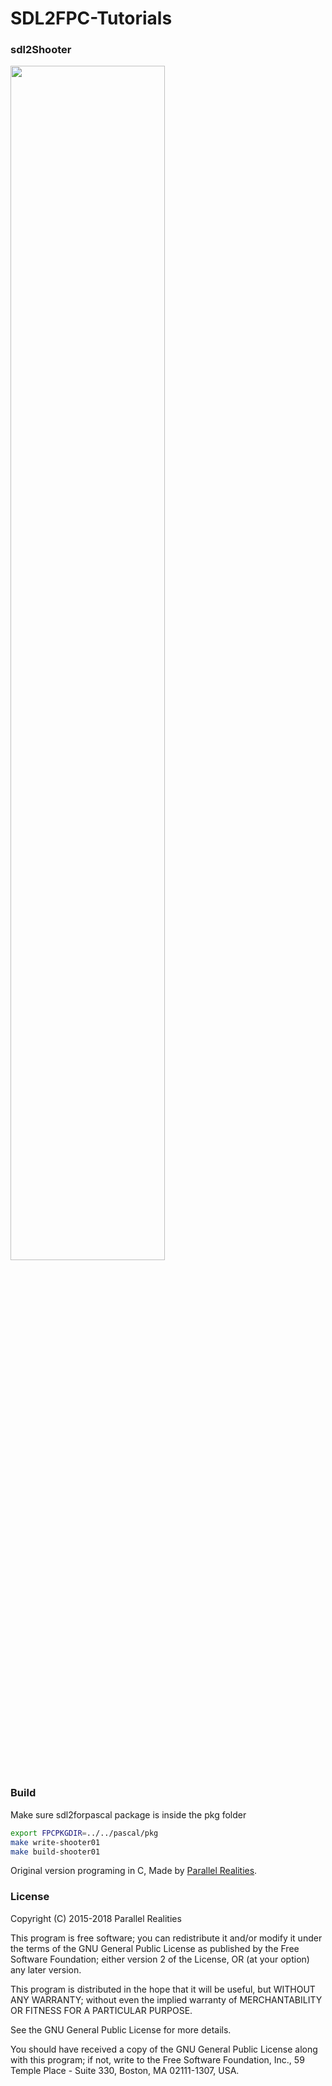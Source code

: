 
# SDL2FPC-Tutorials

### sdl2Shooter

<img src="./sdl2Shooter/Shooter.png" style="width: 70%;" />

### Build

Make sure sdl2forpascal package is inside the pkg folder  
```bash
export FPCPKGDIR=../../pascal/pkg
make write-shooter01
make build-shooter01
```

Original version programing in C, Made by [Parallel Realities](https://www.parallelrealities.co.uk).

### License

Copyright (C) 2015-2018 Parallel Realities

This program is free software; you can redistribute it and/or
modify it under the terms of the GNU General Public License
as published by the Free Software Foundation; either version 2
of the License, OR (at your option) any later version.

This program is distributed in the hope that it will be useful,
but WITHOUT ANY WARRANTY; without even the implied warranty of
MERCHANTABILITY OR FITNESS FOR A PARTICULAR PURPOSE.

See the GNU General Public License for more details.

You should have received a copy of the GNU General Public License
along with this program; if not, write to the Free Software
Foundation, Inc., 59 Temple Place - Suite 330, Boston, MA  02111-1307, USA.
